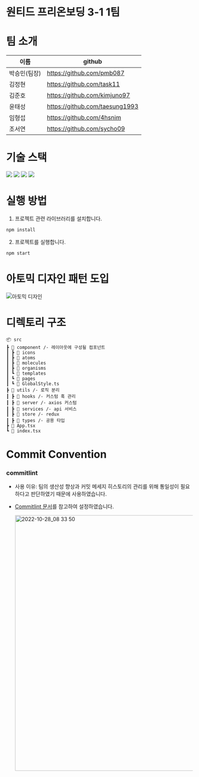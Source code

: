 # 원티드 프리온보딩 3-1 1팀

# 팀 소개

| 이름         | github                         |
| ------------ | ------------------------------ |
| 박승민(팀장) | https://github.com/pmb087      |
| 김정현       | https://github.com/task11      |
| 김준호       | https://github.com/kimjuno97   |
| 윤태성       | https://github.com/taesung1993 |
| 임형섭       | https://github.com/4hsnim      |
| 조서연       | https://github.com/sycho09     |

# 기술 스택

<img src="https://img.shields.io/badge/javascript_ES6-F7DF1E?style=for-the-badge&logo=javascript&logoColor=black">
<img src="https://img.shields.io/badge/React.js-61DAFB?style=for-the-badge&logo=react&logoColor=white">
<img src="https://img.shields.io/badge/typescript-3178C6?style=for-the-badge&logo=typescript&logoColor=white">
<img src="https://img.shields.io/badge/styled--components-DB7093?style=for-the-badge&logo=styled-components&logoColor=white">

# 실행 방법

1. 프로젝트 관련 라이브러리를 설치합니다.

```bash
npm install
```

2. 프로젝트를 실행합니다.

```bash
npm start
```

# 아토믹 디자인 패턴 도입

<img src='https://fe-developers.kakaoent.com/static/34afd4d0a47ff85c8f34295c18c2e374/f058b/atomic-design-flow.png' alt='아토믹 디자인' />

# 디렉토리 구조

```
📦 src
┣ 📂 component /- 레이아웃에 구성될 컴포넌트
┃ ┣ 📂 icons
┃ ┣ 📂 atoms
┃ ┣ 📂 molecules
┃ ┣ 📂 organisms
┃ ┗ 📂 templates
┃ ┗ 📂 pages
┃ ┗ 📜 GlobalStyle.ts
┣ 📂 utils /- 로직 분리
┃ ┣ 📂 hooks /- 커스텀 훅 관리
┃ ┣ 📂 server /- axios 커스텀
┃ ┣ 📂 services /- api 서비스
┃ ┣ 📂 store /- redux
┃ ┣ 📂 types /- 공용 타입
┣ 📜 App.tsx
┗ 📜 index.tsx
```

# Commit Convention

### commitlint

- 사용 이유: 팀의 생산성 향상과 커밋 메세지 히스토리의 관리를 위해 통일성이 필요하다고 판단하였기 때문에 사용하였습니다.
- [Commitlint 문서](https://commitlint.js.org/#/)를 참고하여 설정하였습니다.

  <img width="689" alt="2022-10-28_08 33 50" src="https://user-images.githubusercontent.com/56210700/198418936-4d3fc67a-7bf2-40b5-bf80-421d235c4621.png">
